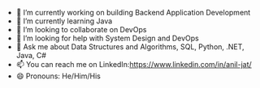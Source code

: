 * 🔭 I’m currently working on building Backend Application Development
* 🌱 I’m currently learning Java
* 👯 I’m looking to collaborate on DevOps
* 🤔 I’m looking for help with System Design and DevOps
* 💬 Ask me about Data Structures and Algorithms, SQL, Python, .NET, Java, C#
* 📫 You can reach me on LinkedIn:https://www.linkedin.com/in/anil-jat/
* 😄 Pronouns: He/Him/His
